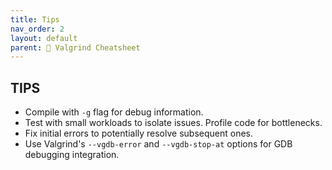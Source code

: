 ```yaml
---
title: Tips
nav_order: 2
layout: default
parent: 📑 Valgrind Cheatsheet
---
```


## **TIPS**

- Compile with `-g` flag for debug information.
- Test with small workloads to isolate issues. Profile code for bottlenecks.
- Fix initial errors to potentially resolve subsequent ones.
- Use Valgrind's `--vgdb-error` and `--vgdb-stop-at` options for GDB debugging integration.